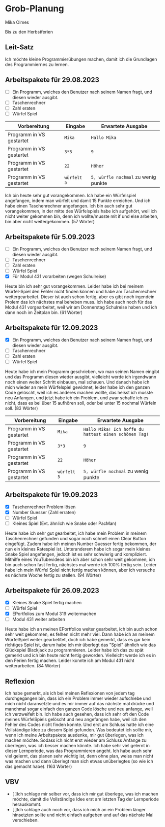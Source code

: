 # Grob-Planung

Mika Olmes

Bis zu den Herbstferien

## Leit-Satz

Ich möchte kleine Programmierübungen machen, damit ich die Grundlagen des Programmiernes zu lernen.

## Arbeitspakete für 29.08.2023



- [ ] Ein Programm, welches den Benutzer nach seinem Namen fragt, und diesen wieder ausgibt.
- [ ] Taschenrechner
- [ ] Zahl eraten
- [ ] Würfel Spiel

| Vorbereitung             | Eingabe                                                         | Erwartete Ausgabe   |
| ------------------------ | --------------------------------------------------------------- | ------------------ |
| Programm in VS gestartet | `Mika`                                                          | `Hallo Mika`                        |
| Programm in VS gestartet | `3*3`                                                           | `9`                                 |
| Programm in VS gestartet | `22`                                                            | `Höher`                             |
| Programm in VS gestartet | `würfelt 5`                                                    | `5, würfle nochmal` zu wenig punkte |

Ich bin heute sehr gut vorangekommen. Ich habe ein Würfelspiel angefangen, indem man würfelt und damit 15 Punkte erreichen. Und ich habe einen Taschenrechner angefangen. Ich bin auch sehr gut vorangekommen, in der mitte des Würfelspiels habe ich aufgehört, weil ich nicht weiter gekommen bin, denn ich wollte/musste mit if und else arbeiten, bin aber nicht weitergekommen. (57 Wörter)

## Arbeitspakete für 5.09.2023

- [ ] Ein Programm, welches den Benutzer nach seinem Namen fragt, und diesen wieder ausgibt.
- [ ] Taschenrechner
- [ ] Zahl eraten
- [ ] Würfel Spiel
- [X] Für Modul 431 vorarbeiten (wegen Schulreise)

Heute bin ich sehr gut vorangekommen. Leider habe ich bei meinem Würfel-Spiel den Fehler nicht finden können und habe am Taschenrechner weitergearbeitet. Dieser ist auch schon fertig, aber es gibt noch irgendein Prolem das ich nächstes mal beheben muss. Ich habe auch noch für das Modul 431 vorgearbeitet, weil wir am Donnerstag Schulreise haben und ich dann noch im Zeitplan bin. (61 Wörter)


## Arbeitspakete für 12.09.2023
- [x] Ein Programm, welches den Benutzer nach seinem Namen fragt, und diesen wieder ausgibt.
- [ ] Taschenrechner
- [ ] Zahl eraten
- [ ] Würfel Spiel

Heute habe ich mein Programm geschrieben, wo man seinen Namen eingibt und das Programm diesen wieder ausgibt, vielleicht werde ich irgendwann noch einen weiter Schritt einbauen, mal schauen. Und danach habe ich mich wieder an mein Würfelspiel gewidmet, leider habe ich den ganzen Code gelöscht, weil ich es anderes machen wollte, das heisst ich musste neu Anfangen, und jetzt habe ich ein Problem, und zwar schaffe ich es nicht, dass es bei über 15 aufhören soll, oder bei unter 15 nochmal Würfeln soll. (83 Wörter)

| Vorbereitung             | Eingabe                                                         | Erwartete Ausgabe   |
| ------------------------ | --------------------------------------------------------------- | ------------------ |
| Programm in VS gestartet | `Mika`                                                          | `Hallo Mika! Ich hoffe du hattest einen schönen Tag!`|
| Programm in VS gestartet | `3*3`                                                           | `9`                                 |
| Programm in VS gestartet | `22`                                                            | `Höher`                             |
| Programm in VS gestartet | `würfelt 5`                                                     | `5, würfle nochmal` zu wenig punkte |



## Arbeitspakete für 19.09.2023
- [X] Taschenrechner Problem lösen
- [X] Number Guesser (Zahl erraten)
- [ ] Würfel Spiel
- [ ] Kleines Spiel (Evt. ähnlich wie Snake oder PacMan)

Heute habe ich sehr gut gearbeitet, ich habe mein Problem in meinem Taschenrechner gefunden und sogar noch schnell einen Clear Button eingefügt. Zudem habe ich meinen Number Guesser fertig bekommen, der nun ein kleines Ratespiel ist. Unteranderem habe ich sogar mein kleines Snake Spiel angefangen, jedoch ist es sehr schwierig und kompliziert. Mithilfe eines YouTubevideos bin ich aber schon sehr weit gekommen, ich bin auch schon fast fertig, nächstes mal werde ich 100% fertig sein. Leider habe ich mein Würfel Spiel nicht fertig machen können, aber ich versuche es nächste Woche fertig zu stellen. (94 Wörter)


## Arbeitspakete für 26.09.2023
- [X] Kleines Snake Spiel fertig machen
- [ ] Würfel Spiel
- [X] EPortfolios zum Modul 319 weitermachen
- [ ] Modul 431 weiter arbeiten

Heute habe ich an meinen EPortfolios weiter gearbeitet, ich bin auch schon sehr weit gekommen, es felhen nicht mehr viel. Dann habe ich an meinem WürfelSpiel weiter gearbetîtet, doch ich habe gemerkt, dass es gar kein richtiges Spiel ist, darum habe ich mir überlegt das "Spiel" ähnlich wie das Glückspiel Blackjack zu programmieren. Leider habe ich das zu spät gemerkt und ich bin heute nicht fertig geworden. Vielleicht werde ich es in den Ferien fertig machen. Leider konnte ich am Modul 431 nicht weiterarbeiten. (84 Wörter)

## Reflexion

Ich habe gemerkt, als ich bei meinen Reflexionen von jedem tag durchgegangen bin, dass ich ein Problem immer wieder aufschiebe und mich nicht daransetzte und es mir immer auf das nächste mal drücke und manchmal sogar einfach den ganzen Code lösche und neu anfange, weil ich verzweifelt bin. Ich habe auch gesehen, dass ich sehr oft den Code meines WürfelSpiels gelöscht und neu angefangen habe, weil ich den Fehler des Codes nicht finden konnte. Und erst am Schluss hatte ich eine Vollständige Idee zu diesem Spiel gefunden. Was bedeutet ich sollte mir, wenn ich meine Arbeitspakete ausdenke, mir gut überlegen, was ich machen möchte. Sodass ich nicht erst wieder am Schluss Anfange zu überlegen, was ich besser machen könnte.
Ich habe sehr viel gelernt in dieser Lernperiode, was das Programmieren angeht. Ich habe auch sehr viel gelernt, das planen sehr wichtig ist, denn ohne plan, weiss man nicht was machen und dann überlegt man sich etwas unüberlegtes (so wie ich das gemacht habe). (163 Wörter)

## VBV

- [ ]Ich schlage mir selber vor, dass ich mir gut überlege, was ich machen möchte, damit die Vollständige Idee erst am letzten Tag der Lernperiode       
     herauskommt.
- [ ]Ich schlage auch noch vor, dass ich mich an ein Problem länger hinsetzten sollte und nicht einfach aufgeben und auf das nächste Mal verschieben.

